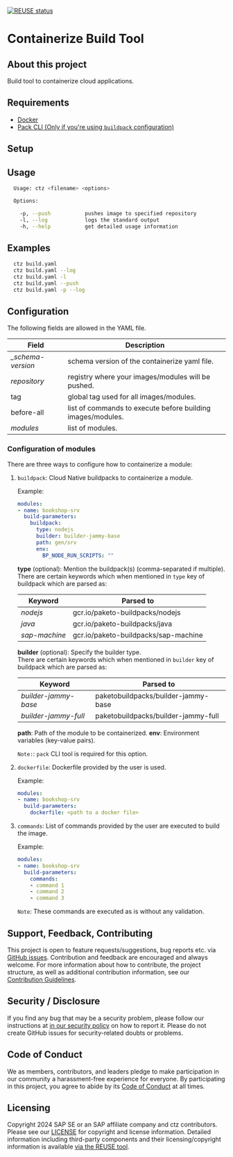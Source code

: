 [![REUSE status](https://api.reuse.software/badge/github.com/SAP/ctz)](https://api.reuse.software/info/github.com/SAP/ctz)

# Containerize Build Tool

## About this project

Build tool to containerize cloud applications.

## Requirements

- [Docker](https://www.docker.com/get-started/)
- [Pack CLI (Only if you're using `buildpack` configuration)](https://buildpacks.io/docs/for-platform-operators/how-to/integrate-ci/pack/)

## Setup

## Usage

```bash
  Usage: ctz <filename> <options>

  Options:

    -p, --push           pushes image to specified repository
    -l, --log            logs the standard output
    -h, --help           get detailed usage information
```

## Examples

```bash
  ctz build.yaml
  ctz build.yaml --log
  ctz build.yaml -l
  ctz build.yaml --push
  ctz build.yaml -p --log
```

## Configuration

The following fields are allowed in the YAML file.

|        Field      |      Description                                             |
|-------------------|--------------------------------------------------------------|
| *_schema-version* | schema version of the containerize yaml file.                |
| *repository*      | registry where your images/modules will be pushed.           |
| tag               | global tag used for all images/modules.                      |
| before-all        | list of commands to execute before building images/modules.  |
| *modules*         | list of modules.                                             |

### Configuration of modules

There are three ways to configure how to containerize a module:

1. `buildpack`: Cloud Native buildpacks to containerize a module.
    
    Example:
      ```yaml
      modules:
      - name: bookshop-srv
        build-parameters:
          buildpack:
            type: nodejs
            builder: builder-jammy-base
            path: gen/srv
            env:
              BP_NODE_RUN_SCRIPTS: ""
      ```

    **type** (optional): Mention the buildpack(s) (comma-separated if multiple).  
    There are certain keywords which when mentioned in `type` key of buildpack which are parsed as:

    |        Keyword    |      Parsed to                                               |
    |-------------------|--------------------------------------------------------------|
    | *nodejs*          | gcr.io/paketo-buildpacks/nodejs                              |
    | *java*            | gcr.io/paketo-buildpacks/java                                |
    | *sap-machine*     | gcr.io/paketo-buildpacks/sap-machine                         |

    **builder** (optional): Specify the builder type.  
    There are certain keywords which when mentioned in `builder` key of buildpack which are parsed as:

    |     Keyword       |      Parsed to                                               |
    |-------------------|--------------------------------------------------------------|
    | *builder-jammy-base* | paketobuildpacks/builder-jammy-base                       |
    | *builder-jammy-full* | paketobuildpacks/builder-jammy-full                       |


    **path**: Path of the module to be containerized.
    **env**: Environment variables (key-value pairs).

    `Note:`: `pack` CLI tool is required for this option. 

2. `dockerfile`: Dockerfile provided by the user is used.

    Example:
    ```yaml
    modules:
    - name: bookshop-srv
      build-parameters:
        dockerfile: <path to a docker file>
    ```

3. `commands`: List of commands provided by the user are executed to build the image.

    Example:
    ```yaml
    modules:
    - name: bookshop-srv
      build-parameters:
        commands:
        - command 1
        - command 2
        - command 3
    ```

    `Note`: These commands are executed as is without any validation.

## Support, Feedback, Contributing

This project is open to feature requests/suggestions, bug reports etc. via [GitHub issues](https://github.com/SAP/ctz/issues). Contribution and feedback are encouraged and always welcome. For more information about how to contribute, the project structure, as well as additional contribution information, see our [Contribution Guidelines](CONTRIBUTING.md).

## Security / Disclosure
If you find any bug that may be a security problem, please follow our instructions at [in our security policy](https://github.com/SAP/ctz/security/policy) on how to report it. Please do not create GitHub issues for security-related doubts or problems.

## Code of Conduct

We as members, contributors, and leaders pledge to make participation in our community a harassment-free experience for everyone. By participating in this project, you agree to abide by its [Code of Conduct](https://github.com/SAP/.github/blob/main/CODE_OF_CONDUCT.md) at all times.

## Licensing

Copyright 2024 SAP SE or an SAP affiliate company and ctz contributors. Please see our [LICENSE](LICENSE) for copyright and license information. Detailed information including third-party components and their licensing/copyright information is available [via the REUSE tool](https://api.reuse.software/info/github.com/SAP/ctz).
